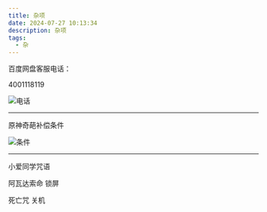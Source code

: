 ```yaml
---
title: 杂项
date: 2024-07-27 10:13:34
description: 杂项
tags:
  - 杂
---
```


百度网盘客服电话：

4001118119

![电话](1.jpg)

---

原神奇葩补偿条件

![条件](原神.jpg)

---

小爱同学咒语

阿瓦达索命 锁屏

死亡咒 关机